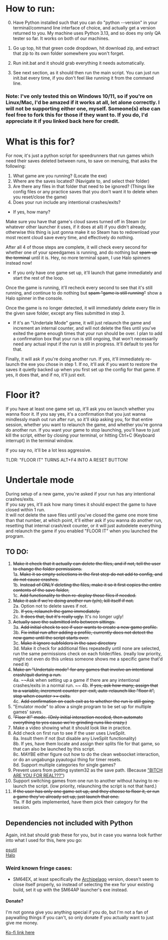 # How to run:

0. Have Python installed such that you can do "python --version" in your terminal/command line interface of choice, and actually get a version returned to you. My machine uses Python 3.13, and so does my only QA tester so far. It works on both of our machines.

1. Go up top, hit that green code dropdown, hit download zip, and extract that zip to its own folder somewhere you won't forget.  
2. Run init.bat and it should grab everything it needs automatically.  
3. See next section, as it should then run the main script. You can just run init.bat every time, if you don't feel like running it from the command line.  

### Note: I've only tested this on Windows 10/11, so if you're on Linux/Mac, I'd be amazed if it works at all, let alone correctly. I will not be supporting either one, myself. Someone(s) else can feel free to fork this for those if they want to. If you do, I'd appreciate it if you linked back here for credit.

# What is this for?

For now, it's just a python script for speedrunners that run games which need their saves deleted between runs, to save on menuing, that asks the following:  
1. What game are you running? (Locate the exe)  
2. Where are the saves located? (Navigate to, and select their folder)  
3. Are there any files in that folder that need to be ignored? (Things like config files or any practice saves that you don't want it to delete when you reset/close the game)  
4. Does your run include any intentional crashes/exits?  
 * If yes, how many?

Make sure you have that game's cloud saves turned off in Steam (or whatever other launcher it uses, if it does at all) if you didn't already, otherwise this thing is just gonna make it so Steam has to redownload your most recent cloud save every time, and effectively do nothing.

After all 4 of those steps are complete, it will check every second for whether one of your speedgames is running, and do nothing but ~~spam up the terminal~~ until it is. Hey, no more terminal spam, I use Halo spinners instead now!

* If you only have one game set up, it'll launch that game immediately and start the rest of the loop.

Once the game is running, it'll recheck every second to see that it's still running, and continue to do nothing but ~~spam "game is still running"~~ show a Halo spinner in the console.

Once the game is no longer detected, it will immediately delete every file in the given save folder, except any files submitted in step 3. 
* If it's an "Undertale Mode" game, it will just relaunch the game and increment an internal counter, and will not delete the files until you've exited the game enough times that your run should be over. I plan to add a confirmation box that your run is still ongoing, that won't necessarily need any actual input if the run is still in progress. It'll default to yes for that.

Finally, it will ask if you're doing another run. If yes, it'll immediately re-launch the exe you chose in step 1. If no, it'll ask if you want to restore the saves it quietly backed up when you first set up the config for that game. If yes, it does that, and if no, it'll just exit.

# Floor it?  
If you have at least one game set up, it'll ask you on launch whether you wanna floor it. If you say yes, it's a confirmation that you just wanna mindlessly mash out run after run, so it'll skip asking you, for that entire session, whether you want to relaunch the game, and whether you're gonna do another run. If you want your game to stop launching, you'll have to just kill the script, either by closing your terminal, or hitting Ctrl+C (Keyboard interrupt) in the terminal window.

If you say no, it'll be a lot less aggressive.  

TLDR: "FLOOR IT" TURNS ALT+F4 INTO A RESET BUTTON!

# Undertale mode
During setup of a new game, you're asked if your run has any intentional crashes/exits.  
If you say yes, it'll ask how many times it should expect the game to have closed within 1 run.  
It will not delete the save files until you've closed the game one more time than that number, at which point, it'll either ask if you wanna do another run, resetting that internal crash/exit counter, or it will just autodelete everything and relaunch the game if you enabled "FLOOR IT" when you launched the program.

## TO DO: 

1. ~~Make it check that it actually can delete the files, and if not, tell the user to change the folder permissions.~~  
1a. ~~Make it so empty selections in the first step do not add to config, and do not cause crashes.~~  
1b. ~~Instead of ONLY deleting the files, make it so it first copies the entire contents of the save folder,~~  
1c. ~~Add functionality to then re-deploy those files if needed.~~  
2. ~~Make it ask if we're doing another run (y/n), kill itself if not.~~  
2a. Option not to delete saves if not.  
2b. ~~If yes, relaunch the game immediately.~~  
2c. ~~It does that, but it's really ugly.~~ It's no longer ugly!  
3. ~~Actually save the submitted info between sittings.~~  
3a. ~~Add initial check to see if user wants to create a new game profile.~~  
3b. ~~Fix initial run after adding a profile, currently does not detect the new game until the script starts over.~~  
3c. ~~Make it ignore subfolders in the save directory~~  
3d. Make it check for additional files repeatedly until none are selected, run the same permissions check on each folder/files. (really low priority, might not even do this unless someone shows me a specific game that'd need it)  
4. ~~Make an "Undertale mode" for any games that involve an intentional crash/quit during a run.~~  
4a. ~~Ask when setting up a game if there are any intentional crashes/exits in a normal run.  ~~
4b. ~~If yes, ask how many, assign that to a variable, increment counter per-exit, auto-relaunch like "floor it", stop when counter >= exits.~~  
4c. ~~Add confirmation on each exit as to whether the run is still going.~~
5. "Emulator mode" to allow a single program to be set up for multiple games' saves.  
6. ~~"Floor it!" mode. (Only initial interaction needed, then automate everything to yes cause we're grinding runs like crazy.)~~  
7. Make a video showing what it should look like in practice.  
8. Add check on first run to see if the user uses LiveSplit.  
8a. Insult them if not (but disable any LiveSplit functionality)  
8b. If yes, have them locate and assign their splits file for that game, so that can also be launched by this script.  
8c. MAYBE either figure out how to do the clean websocket interaction, or do an ungabunga pyautogui thing for timer resets.  
8d. Support multiple categories for single games?
9. Prevent users from putting system32 as the save path. (Because ["BITCH ARE YOU FOR REAL???"](https://www.youtube.com/watch?v=PB3EmjYFQUo))  
10. Support switching games from one run to another without having to re-launch the script.  (low priority, relaunching the script is not that hard.)
11. ~~If the user has only one game set up, and they choose to floor it, or run a game they've already set up, just launch that one.~~  
11a. If 8d gets implemented, have them pick their category for the session.  

## Dependencies not included with Python
Again, init.bat should grab these for you, but in case you wanna look further into what I used for this, here you go:

[psutil](https://github.com/giampaolo/psutil)  
[Halo](https://github.com/manrajgrover/halo)  

### Weird known fringe cases:  
* SM64EX, at least specifically the [Archipelago](https://archipelago.gg/) version, doesn't seem to close itself properly, so instead of selecting the exe for your existing build, set it up with the SM64AP launcher's exe instead.

#### Donate?  
I'm not gonna give you anything special if you do, but I'm not a fan of paywalling things if you can't, so only donate if you actually want to just give me money.

[Ko-fi link here](https://ko-fi.com/nam_137)